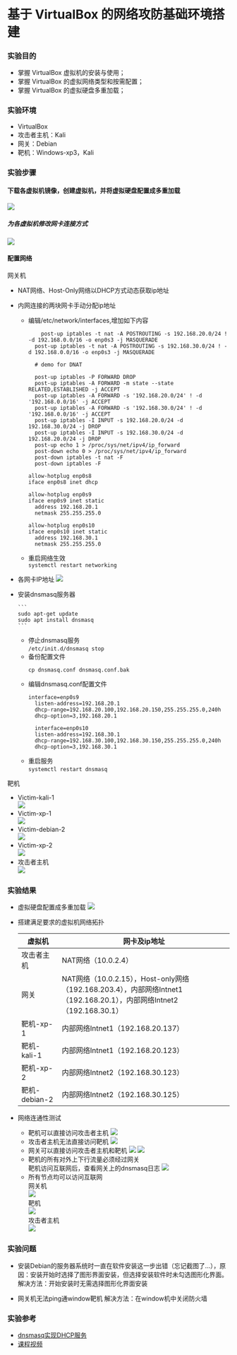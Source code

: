 # 基于 VirtualBox 的网络攻防基础环境搭建

### 实验目的
+ 掌握 VirtualBox 虚拟机的安装与使用；
+ 掌握 VirtualBox 的虚拟网络类型和按需配置；
+ 掌握 VirtualBox 的虚拟硬盘多重加载；

### 实验环境
+ VirtualBox
+ 攻击者主机：Kali
+ 网关：Debian
+ 靶机：Windows-xp3，Kali

### 实验步骤
#### 下载各虚拟机镜像，创建虚拟机，并将虚拟硬盘配置成多重加载
![](image/2.png)
##### 为各虚拟机修改网卡连接方式
![](image/3.png)
#### 配置网络
网关机
+ NAT网络、Host-Only网络以DHCP方式动态获取ip地址
+ 内网连接的两块网卡手动分配ip地址
	+ 编辑/etc/network/interfaces,增加如下内容
  
      ```
          post-up iptables -t nat -A POSTROUTING -s 192.168.20.0/24 ! -d 192.168.0.0/16 -o enp0s3 -j MASQUERADE
        post-up iptables -t nat -A POSTROUTING -s 192.168.30.0/24 ! -d 192.168.0.0/16 -o enp0s3 -j MASQUERADE

        # demo for DNAT
      
        post-up iptables -P FORWARD DROP
        post-up iptables -A FORWARD -m state --state RELATED,ESTABLISHED -j ACCEPT
        post-up iptables -A FORWARD -s '192.168.20.0/24' ! -d '192.168.0.0/16' -j ACCEPT
        post-up iptables -A FORWARD -s '192.168.30.0/24' ! -d '192.168.0.0/16' -j ACCEPT
        post-up iptables -I INPUT -s 192.168.20.0/24 -d 192.168.30.0/24 -j DROP
        post-up iptables -I INPUT -s 192.168.30.0/24 -d 192.168.20.0/24 -j DROP
        post-up echo 1 > /proc/sys/net/ipv4/ip_forward
        post-down echo 0 > /proc/sys/net/ipv4/ip_forward
        post-down iptables -t nat -F
        post-down iptables -F
    
      allow-hotplug enp0s8
      iface enp0s8 inet dhcp

      allow-hotplug enp0s9
      iface enp0s9 inet static
        address 192.168.20.1
        netmask 255.255.255.0

      allow-hotplug enp0s10
      iface enp0s10 inet static
        address 192.168.30.1
        netmask 255.255.255.0
      ```
	+ 重启网络生效  
	`systemctl restart networking`
    
+ 各网卡IP地址
   ![](image/4.png)
+ 安装dnsmasq服务器
	
      ```
      sudo apt-get update 
      sudo apt install dnsmasq
      ```
    + 停止dnsmasq服务   
    `/etc/init.d/dnsmasq stop`
    + 备份配置文件
      ```
      cp dnsmasq.conf dnsmasq.conf.bak
      ```
    + 编辑dnsmasq.conf配置文件
      ```
      interface=enp0s9
        listen-address=192.168.20.1
        dhcp-range=192.168.20.100,192.168.20.150,255.255.255.0,240h
        dhcp-option=3,192.168.20.1

        interface=enp0s10
        listen-address=192.168.30.1
        dhcp-range=192.168.30.100,192.168.30.150,255.255.255.0,240h
        dhcp-option=3,192.168.30.1
      ```
    + 重启服务   
    `systemctl restart dnsmasq`
    
靶机    

+ Victim-kali-1    
![](image/16.png)
+ Victim-xp-1     
![](image/17.png)
+ Victim-debian-2       
![](image/6.png)     
+ Victim-xp-2      
![](image/5.png)
+ 攻击者主机       
![](image/7.png)

### 实验结果
+ 虚拟硬盘配置成多重加载
![](image/1.png)
+ 搭建满足要求的虚拟机网络拓扑

  |  虚拟机   | 网卡及ip地址  |
  |  ----  | ----  |
  | 攻击者主机  |  NAT网络（10.0.2.4）|
  |网关  |NAT网络（10.0.2.15），Host-only网络（192.168.203.4），内部网络Intnet1（192.168.20.1），内部网络Intnet2（192.168.30.1）  |
  | 靶机-xp-1 | 内部网络Intnet1（192.168.20.137） |
  | 靶机-kali-1  | 内部网络Intnet1（192.168.20.123） |
  | 靶机-xp-2 | 内部网络Intnet2（192.168.30.123） |
  | 靶机-debian-2  | 内部网络Intnet2（192.168.30.125） |
+ 网络连通性测试
	+  靶机可以直接访问攻击者主机
	![](image/8.png)
	+ 攻击者主机无法直接访问靶机
	![](image/9.png)
	+ 网关可以直接访问攻击者主机和靶机
		![](image/10.png)
        ![](image/11.png)
	+ 靶机的所有对外上下行流量必须经过网关           
	靶机访问互联网后，查看网关上的dnsmasq日志
   	 ![](image/12.png)
	+ 所有节点均可以访问互联网         
	   网关机      
	   ![](image/13.png)       
	   靶机       
	    ![](image/14.png)     
	    攻击者主机     
	    ![](image/15.png)

### 实验问题
+ 安装Debian的服务器系统时一直在软件安装这一步出错（忘记截图了...），原因：安装开始时选择了图形界面安装，但选择安装软件时未勾选图形化界面。
解决方法：开始安装时无需选择图形化界面安装

+ 网关机无法ping通window靶机
解决方法：在window机中关闭防火墙

### 实验参考
+ [dnsmasq实现DHCP服务](https://www.jianshu.com/p/9673f4c02773)
+ [课程视频](https://b23.tv/SaslYE)
